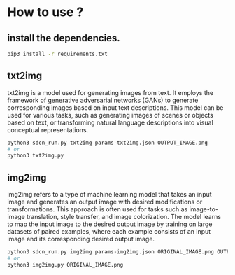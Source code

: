 # How to use ?
## install the dependencies.
```bash
pip3 install -r requirements.txt
```
## txt2img
txt2img is a model used for generating images from text. It employs the framework of generative adversarial networks (GANs) to generate corresponding images based on input text descriptions. This model can be used for various tasks, such as generating images of scenes or objects based on text, or transforming natural language descriptions into visual conceptual representations.

```bash
python3 sdcn_run.py txt2img params-txt2img.json OUTPUT_IMAGE.png
# or
python3 txt2img.py
```

## img2img
img2img refers to a type of machine learning model that takes an input image and generates an output image with desired modifications or transformations. This approach is often used for tasks such as image-to-image translation, style transfer, and image colorization. The model learns to map the input image to the desired output image by training on large datasets of paired examples, where each example consists of an input image and its corresponding desired output image.

```bash
python3 sdcn_run.py img2img params-img2img.json ORIGINAL_IMAGE.png OUTPUT_IMAGE.png
# or 
python3 img2img.py ORIGINAL_IMAGE.png
```